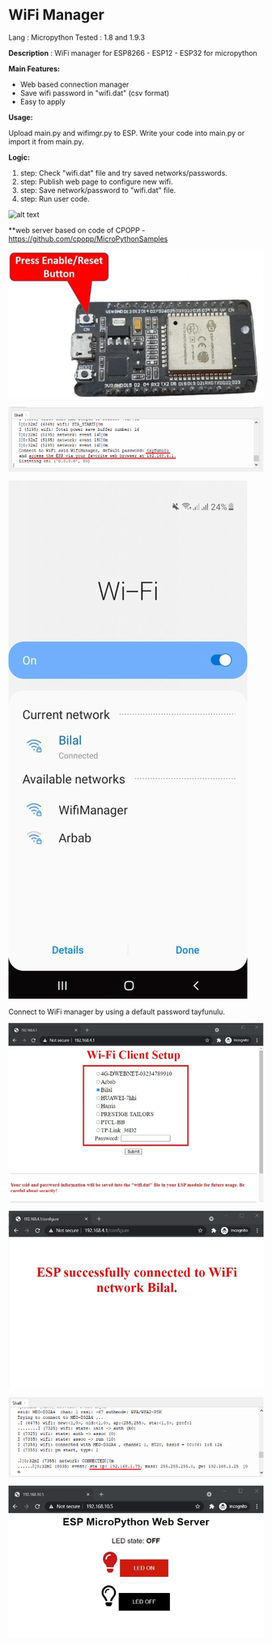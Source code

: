 # WiFi Manager

Lang   : Micropython 
Tested : 1.8 and 1.9.3

<b>Description</b> : WiFi manager for ESP8266 - ESP12 - ESP32 for micropython 

<b>Main Features:</b>

- Web based connection manager 
- Save wifi password in "wifi.dat" (csv format) 
- Easy to apply 

<b>Usage:</b>

Upload main.py and wifimgr.py to ESP. 
Write your code into main.py or import it from main.py. 

<b>Logic:</b>
1. step: Check "wifi.dat" file and try saved networks/passwords.
2. step: Publish web page to configure new wifi. 
3. step: Save network/password to "wifi.dat" file. 
4. step: Run user code.

![alt text](https://github.com/tayfunulu/WiFiManager/blob/master/WiFi_Manager.png)

**web server based on code of CPOPP - https://github.com/cpopp/MicroPythonSamples


![Preview](https://github.com/ArctoosR/WiFiManager_ESP32_Mado/blob/master/22.png)

![Preview](https://github.com/ArctoosR/WiFiManager_ESP32_Mado/blob/master/31.png)


![Preview](https://github.com/ArctoosR/WiFiManager_ESP32_Mado/blob/master/24.png)

Connect to WiFi manager by using a default password tayfunulu.

![Preview](https://github.com/ArctoosR/WiFiManager_ESP32_Mado/blob/master/25.png)


![Preview](https://github.com/ArctoosR/WiFiManager_ESP32_Mado/blob/master/26.png)


![Preview](https://github.com/ArctoosR/WiFiManager_ESP32_Mado/blob/master/30.png)



![Preview](https://github.com/ArctoosR/WiFiManager_ESP32_Mado/blob/master/27.png)










